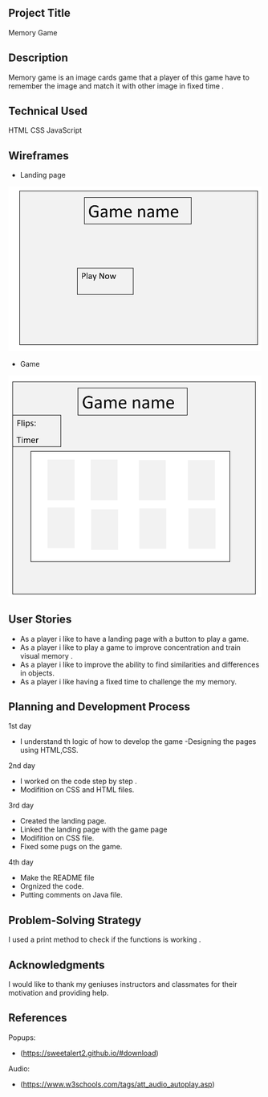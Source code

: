 
## Project Title
Memory Game 


## Description
Memory game is an image cards game that a player of this game have to remember the image and match it with other image in fixed time .


## Technical Used
HTML
CSS
JavaScript



## Wireframes
- Landing page

![Landing page](ph1.png)

- Game

![Game](ph2.png)






## User Stories
- As a player i like to have a landing page with a button to play a game.
- As a player i like to play a game to improve concentration and train visual memory .
- As a player i like to improve the ability to find similarities and differences in objects.
- As a player i like having a fixed time to challenge the my memory.

## Planning and Development Process

1st day

- I understand th logic of how to develop the game 
-Designing the pages using HTML,CSS.

2nd day

- I worked on the code step by step .
- Modifition on CSS  and HTML files.

3rd day

- Created the landing page.
- Linked the landing page with the game page 
- Modifition on CSS file.
- Fixed some pugs on the game.

4th day 

- Make the README file 
- Orgnized the code.
- Putting comments on Java file.

## Problem-Solving Strategy

I used a print method to check if the functions is working . 


## Acknowledgments

I would like to thank my geniuses instructors and classmates for their motivation and providing help.

## References

Popups:
- (https://sweetalert2.github.io/#download)

Audio:
- (https://www.w3schools.com/tags/att_audio_autoplay.asp)
